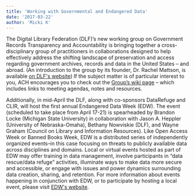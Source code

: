 ```yaml
---
title: 'Working with Governmental and Endangered Data'
date: '2017-03-22'
author: 'Micki K'
---
```

The Digital Library Federation (DLF)’s new working group on Government Records Transparency and Accountability is bringing together a cross-disciplinary group of practitioners in collaborations designed to help effectively address the shifting landscape of preservation and access regarding government archives, records and data in the United States – and abroad. (An introduction to the group by its founder, Dr. Rachel Mattson, is available [on DLF's website](https://www.diglib.org/archives/13609/)) If the subject matter is of particular interest to you, ACH encourages you to check out the [Group’s wiki page](https://wiki.diglib.org/Transparency-Accountability) – which includes links to meeting agendas, notes and resources.

Additionally, in mid-April the DLF, along with co-sponsors DataRefuge and CLIR, will host the first annual Endangered Data Week (EDW). The event (scheduled to take place from April 17-21) is spearheaded by Brandon Locke (Michigan State University) in collaboration with Jason A. Heppler (University of Nebraska-Omaha), Bethany Nowviskie (DLF), and Wayne Graham (Council on Library and Information Resources). Like Open Access Week or Banned Books Week, EDW is a distributed series of independently organized events–in this case focusing on threats to publicly available data across disciplines and domains. Local or virtual events hosted as part of EDW may offer training in data management, involve participants in “data rescue/data refuge” activities, illuminate ways to make data more secure and accessible, or engage with issues and power dynamics surrounding data creation, sharing, and retention. For more information about events happening in conjunction with EDW, or to participate by hosting a local event, please visit [EDW's website](http://endangereddataweek.org/).